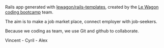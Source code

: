 Rails app generated with [lewagon/rails-templates](https://github.com/lewagon/rails-templates), created by the [Le Wagon coding bootcamp](https://www.lewagon.com) team.

The aim is to make a job market place, connect employer with job-seekers.

Because we coding as team, we use Git and github to collaborate.

Vincent - Cyril - Alex
